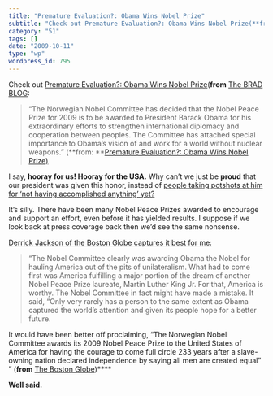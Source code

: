 ```yaml
---
title: "Premature Evaluation?: Obama Wins Nobel Prize"
subtitle: "Check out Premature Evaluation?: Obama Wins Nobel Prize(**from** ..."
category: "51"
tags: []
date: "2009-10-11"
type: "wp"
wordpress_id: 795
---
```

Check out [Premature Evaluation?: Obama Wins Nobel Prize](http://www.bradblog.com/?p=7458)(**from** [The BRAD BLOG](http://www.bradblog.com/?feed=rss2):
> “The Norwegian Nobel Committee has decided that the Nobel Peace Prize for 2009 is to be awarded to President Barack Obama for his extraordinary efforts to strengthen international diplomacy and cooperation between peoples. The Committee has attached special importance to Obama’s vision of and work for a world without nuclear weapons.” (**from: **[Premature Evaluation?: Obama Wins Nobel Prize) ](http://www.bradblog.com/?p=7458)

I say, **hooray for us! Hooray for the USA.** Why can’t we just be **proud** that our president was given this honor, instead of [people taking potshots at him for ‘not having accomplished anything’ yet?](http://www.boston.com/news/world/europe/articles/2009/10/09/us_president_barack_obama_wins_nobel_peace_prize/)

It’s silly. There have been many Nobel Peace Prizes awarded to encourage and support an effort, even before it has yielded results. I suppose if we look back at press coverage back then we’d see the same nonsense.[](http://www.boston.com/bostonglobe/editorial_opinion/oped/articles/2009/10/10/a_prize_thats_also_for_us/)

[Derrick Jackson of the Boston Globe captures it best for me: ](http://www.boston.com/bostonglobe/editorial_opinion/oped/articles/2009/10/10/a_prize_thats_also_for_us/)

> “The Nobel Committee clearly was awarding Obama the Nobel for hauling America out of the pits of unilateralism. What had to come first was America fulfilling a major portion of the dream of another Nobel Peace Prize laureate, Martin Luther King Jr. For that, America is worthy. The Nobel Committee in fact might have made a mistake. It said, “Only very rarely has a person to the same extent as Obama captured the world’s attention and given its people hope for a better future.

It would have been better off proclaiming, “The Norwegian Nobel Committee awards its 2009 Nobel Peace Prize to the United States of America for having the courage to come full circle 233 years after a slave-owning nation declared independence by saying all men are created equal” ” (**from** [The Boston Globe](http://www.boston.com/bostonglobe/editorial_opinion/oped/articles/2009/10/10/a_prize_thats_also_for_us/))****

**Well said.**